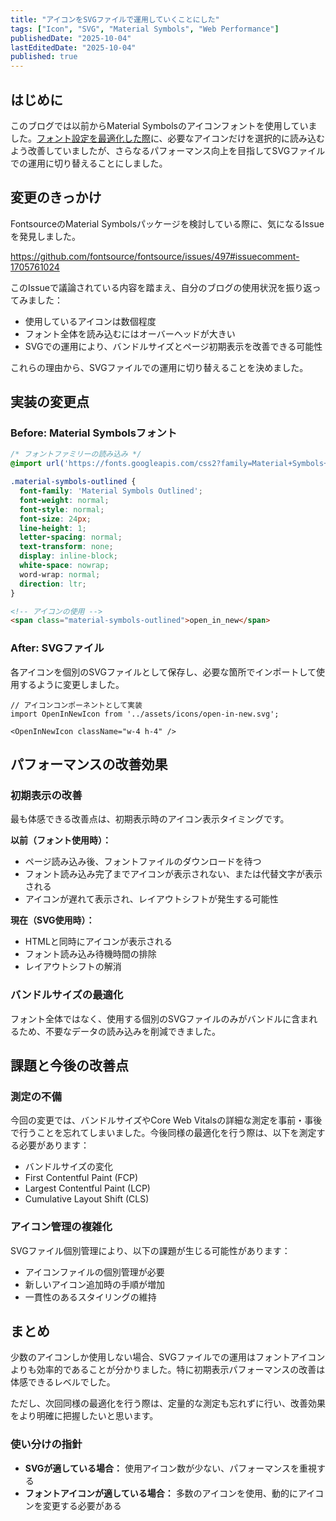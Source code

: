 ```yaml
---
title: "アイコンをSVGファイルで運用していくことにした"
tags: ["Icon", "SVG", "Material Symbols", "Web Performance"]
publishedDate: "2025-10-04"
lastEditedDate: "2025-10-04"
published: true
---
```


## はじめに

このブログでは以前からMaterial Symbolsのアイコンフォントを使用していました。[フォント設定を最適化した際](/l3mZcG_34Zk4N8m0rL_CM)に、必要なアイコンだけを選択的に読み込むよう改善していましたが、さらなるパフォーマンス向上を目指してSVGファイルでの運用に切り替えることにしました。

## 変更のきっかけ

FontsourceのMaterial Symbolsパッケージを検討している際に、気になるIssueを発見しました。

https://github.com/fontsource/fontsource/issues/497#issuecomment-1705761024

このIssueで議論されている内容を踏まえ、自分のブログの使用状況を振り返ってみました：

- 使用しているアイコンは数個程度
- フォント全体を読み込むにはオーバーヘッドが大きい
- SVGでの運用により、バンドルサイズとページ初期表示を改善できる可能性

これらの理由から、SVGファイルでの運用に切り替えることを決めました。

## 実装の変更点

### Before: Material Symbolsフォント

```css
/* フォントファミリーの読み込み */
@import url('https://fonts.googleapis.com/css2?family=Material+Symbols+Outlined');

.material-symbols-outlined {
  font-family: 'Material Symbols Outlined';
  font-weight: normal;
  font-style: normal;
  font-size: 24px;
  line-height: 1;
  letter-spacing: normal;
  text-transform: none;
  display: inline-block;
  white-space: nowrap;
  word-wrap: normal;
  direction: ltr;
}
```

```html
<!-- アイコンの使用 -->
<span class="material-symbols-outlined">open_in_new</span>
```

### After: SVGファイル

各アイコンを個別のSVGファイルとして保存し、必要な箇所でインポートして使用するように変更しました。

```tsx
// アイコンコンポーネントとして実装
import OpenInNewIcon from '../assets/icons/open-in-new.svg';

<OpenInNewIcon className="w-4 h-4" />
```

## パフォーマンスの改善効果

### 初期表示の改善

最も体感できる改善点は、初期表示時のアイコン表示タイミングです。

**以前（フォント使用時）：**
- ページ読み込み後、フォントファイルのダウンロードを待つ
- フォント読み込み完了までアイコンが表示されない、または代替文字が表示される
- アイコンが遅れて表示され、レイアウトシフトが発生する可能性

**現在（SVG使用時）：**
- HTMLと同時にアイコンが表示される
- フォント読み込み待機時間の排除
- レイアウトシフトの解消

### バンドルサイズの最適化

フォント全体ではなく、使用する個別のSVGファイルのみがバンドルに含まれるため、不要なデータの読み込みを削減できました。

## 課題と今後の改善点

### 測定の不備

今回の変更では、バンドルサイズやCore Web Vitalsの詳細な測定を事前・事後で行うことを忘れてしまいました。今後同様の最適化を行う際は、以下を測定する必要があります：

- バンドルサイズの変化
- First Contentful Paint (FCP)
- Largest Contentful Paint (LCP)
- Cumulative Layout Shift (CLS)

### アイコン管理の複雑化

SVGファイル個別管理により、以下の課題が生じる可能性があります：

- アイコンファイルの個別管理が必要
- 新しいアイコン追加時の手順が増加
- 一貫性のあるスタイリングの維持

## まとめ

少数のアイコンしか使用しない場合、SVGファイルでの運用はフォントアイコンよりも効率的であることが分かりました。特に初期表示パフォーマンスの改善は体感できるレベルでした。

ただし、次回同様の最適化を行う際は、定量的な測定も忘れずに行い、改善効果をより明確に把握したいと思います。

### 使い分けの指針

- **SVGが適している場合：** 使用アイコン数が少ない、パフォーマンスを重視する
- **フォントアイコンが適している場合：** 多数のアイコンを使用、動的にアイコンを変更する必要がある
